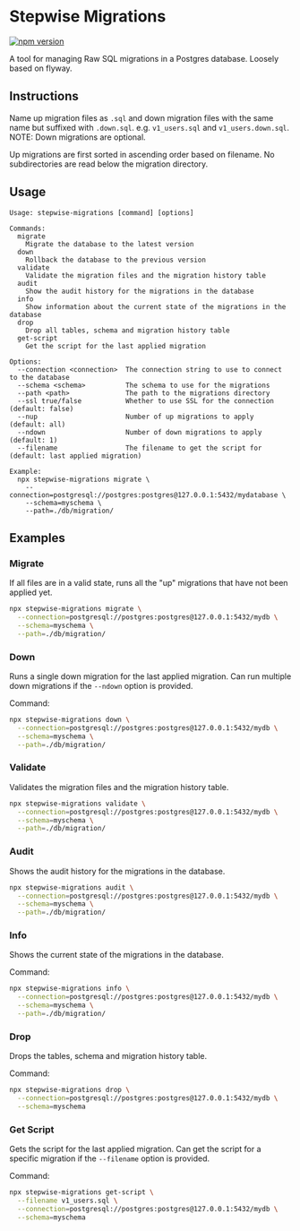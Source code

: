 # Stepwise Migrations

[![npm version](https://badge.fury.io/js/stepwise-migrations.svg?icon=si%3Anpm)](https://badge.fury.io/js/stepwise-migrations)

A tool for managing Raw SQL migrations in a Postgres database.
Loosely based on flyway.

## Instructions

Name up migration files as `.sql` and down migration files with the same name but suffixed with `.down.sql`.
e.g. `v1_users.sql` and `v1_users.down.sql`.
NOTE: Down migrations are optional.

Up migrations are first sorted in ascending order based on filename.
No subdirectories are read below the migration directory.

## Usage

```
Usage: stepwise-migrations [command] [options]

Commands:
  migrate
    Migrate the database to the latest version
  down
    Rollback the database to the previous version
  validate
    Validate the migration files and the migration history table
  audit
    Show the audit history for the migrations in the database
  info
    Show information about the current state of the migrations in the database
  drop
    Drop all tables, schema and migration history table
  get-script
    Get the script for the last applied migration

Options:
  --connection <connection>  The connection string to use to connect to the database
  --schema <schema>          The schema to use for the migrations
  --path <path>              The path to the migrations directory
  --ssl true/false           Whether to use SSL for the connection (default: false)
  --nup                      Number of up migrations to apply (default: all)
  --ndown                    Number of down migrations to apply (default: 1)
  --filename                 The filename to get the script for (default: last applied migration)

Example:
  npx stepwise-migrations migrate \
    --connection=postgresql://postgres:postgres@127.0.0.1:5432/mydatabase \
    --schema=myschema \
    --path=./db/migration/
```

## Examples

### Migrate

If all files are in a valid state, runs all the "up" migrations that have not been applied yet.

```bash
npx stepwise-migrations migrate \
  --connection=postgresql://postgres:postgres@127.0.0.1:5432/mydb \
  --schema=myschema \
  --path=./db/migration/
```

### Down

Runs a single down migration for the last applied migration.
Can run multiple down migrations if the `--ndown` option is provided.

Command:

```bash
npx stepwise-migrations down \
  --connection=postgresql://postgres:postgres@127.0.0.1:5432/mydb \
  --schema=myschema \
  --path=./db/migration/
```

### Validate

Validates the migration files and the migration history table.

```bash
npx stepwise-migrations validate \
  --connection=postgresql://postgres:postgres@127.0.0.1:5432/mydb \
  --schema=myschema \
  --path=./db/migration/
```

### Audit

Shows the audit history for the migrations in the database.

```bash
npx stepwise-migrations audit \
  --connection=postgresql://postgres:postgres@127.0.0.1:5432/mydb \
  --schema=myschema \
  --path=./db/migration/
```

### Info

Shows the current state of the migrations in the database.

Command:

```bash
npx stepwise-migrations info \
  --connection=postgresql://postgres:postgres@127.0.0.1:5432/mydb \
  --schema=myschema \
  --path=./db/migration/
```

### Drop

Drops the tables, schema and migration history table.

Command:

```bash
npx stepwise-migrations drop \
  --connection=postgresql://postgres:postgres@127.0.0.1:5432/mydb \
  --schema=myschema
```

### Get Script

Gets the script for the last applied migration.
Can get the script for a specific migration if the `--filename` option is provided.

Command:

```bash
npx stepwise-migrations get-script \
  --filename v1_users.sql \
  --connection=postgresql://postgres:postgres@127.0.0.1:5432/mydb \
  --schema=myschema
```
